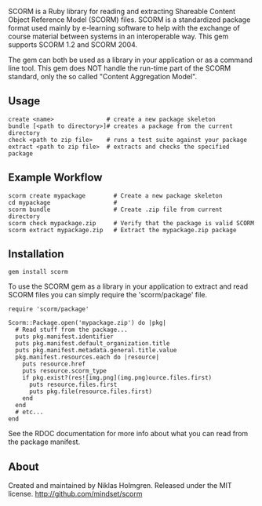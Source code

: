 SCORM is a Ruby library for reading and extracting Shareable Content Object
Reference Model (SCORM) files. SCORM is a standardized package format used
mainly by e-learning software to help with the exchange of course material
between systems in an interoperable way. This gem supports SCORM 1.2 and SCORM
2004.

The gem can both be used as a library in your application or as a command line
tool. This gem does NOT handle the run-time part of the SCORM standard, only
the so called "Content Aggregation Model".


Usage
-----

    create <name>               # create a new package skeleton
    bundle [<path to directory>]# creates a package from the current directory
    check <path to zip file>    # runs a test suite against your package
    extract <path to zip file>  # extracts and checks the specified package


Example Workflow
----------------

    scorm create mypackage        # Create a new package skeleton
    cd mypackage                  # 
    scorm bundle                  # Create .zip file from current directory
    scorm check mypackage.zip     # Verify that the package is valid SCORM
    scorm extract mypackage.zip   # Extract the mypackage.zip package
    

Installation
------------

    gem install scorm

To use the SCORM gem as a library in your application to extract and read
SCORM files you can simply require the 'scorm/package' file.

    require 'scorm/package'
    
    Scorm::Package.open('mypackage.zip') do |pkg|
      # Read stuff from the package...
      puts pkg.manifest.identifier
      puts pkg.manifest.default_organization.title
      puts pkg.manifest.metadata.general.title.value
      pkg.manifest.resources.each do |resource|
        puts resource.href
        puts resource.scorm_type
        if pkg.exist?(res![img.png](img.png)ource.files.first)
          puts resource.files.first
          puts pkg.file(resource.files.first)
        end
      end
      # etc...
    end

See the RDOC documentation for more info about what you can read from the
package manifest.
    

About
-----

Created and maintained by Niklas Holmgren.
Released under the MIT license. http://github.com/mindset/scorm
